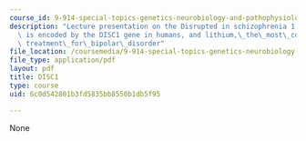 ```yaml
---
course_id: 9-914-special-topics-genetics-neurobiology-and-pathophysiology-of-psychiatric-disorders-fall-2008
description: "Lecture presentation on the Disrupted in schizophrenia 1 protein that\
  \ is encoded by the DISC1 gene in humans, and lithium,\_the\_most\_commonly\_used\_\
  \ treatment\_for\_bipolar\_disorder"
file_location: /coursemedia/9-914-special-topics-genetics-neurobiology-and-pathophysiology-of-psychiatric-disorders-fall-2008/6c0d542801b3fd5835bb8550b1db5f95_MIT9_914f08_Lec02.pdf
file_type: application/pdf
layout: pdf
title: DISC1
type: course
uid: 6c0d542801b3fd5835bb8550b1db5f95

---
```

None